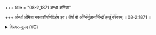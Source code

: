 +++
title = "08-2_1871 अन्धा अमित्रा"

+++
अ꣣न्धा꣡ अ꣢मित्रा भवताशीर्षा꣣णो꣡ऽह꣢य इव। ते꣡षां꣢ वो अ꣣ग्नि꣡नु꣢न्नाना꣣मि꣡न्द्रो꣢ हन्तु꣣ व꣡रं꣢वरम् ॥ 08-2:1871 ॥

<details><summary>विस्वर-मूलम् (VC)</summary>

अन्धा अमित्रा भवताशीर्षाणोऽहय इव । तेषां वो अग्निनुन्नानामिन्द्रो हन्तु वरंवरम् ॥१८७१
</details>